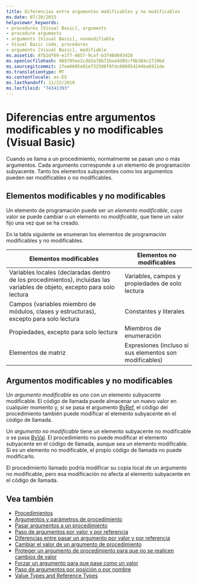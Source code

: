 ```yaml
---
title: Diferencias entre argumentos modificables y no modificables
ms.date: 07/20/2015
helpviewer_keywords:
- procedures [Visual Basic], arguments
- procedure arguments
- arguments [Visual Basic], nonmodifiable
- Visual Basic code, procedures
- arguments [Visual Basic], modifiable
ms.assetid: 87b2df69-e1f7-4657-9caf-b3f48d693428
ms.openlocfilehash: 989795ee2cdd3a78b71bad4d95cf9b384c2719bd
ms.sourcegitcommit: 17ee6605e01ef32506f8fdc686954244ba6911de
ms.translationtype: MT
ms.contentlocale: es-ES
ms.lasthandoff: 11/22/2019
ms.locfileid: "74341393"
---
```

# <a name="differences-between-modifiable-and-nonmodifiable-arguments-visual-basic"></a>Diferencias entre argumentos modificables y no modificables (Visual Basic)
Cuando se llama a un procedimiento, normalmente se pasan uno o más argumentos. Cada argumento corresponde a un elemento de programación subyacente. Tanto los elementos subyacentes como los argumentos pueden ser modificables o no modificables.  
  
## <a name="modifiable-and-nonmodifiable-elements"></a>Elementos modificables y no modificables  
 Un elemento de programación puede ser un *elemento modificable*, cuyo valor se puede cambiar o un elemento no *modificable*, que tiene un valor fijo una vez que se ha creado.  
  
 En la tabla siguiente se enumeran los elementos de programación modificables y no modificables.  
  
|Elementos modificables|Elementos no modificables|  
|-------------------------|----------------------------|  
|Variables locales (declaradas dentro de los procedimientos), incluidas las variables de objeto, excepto para solo lectura|Variables, campos y propiedades de solo lectura|  
|Campos (variables miembro de módulos, clases y estructuras), excepto para solo lectura|Constantes y literales|  
|Propiedades, excepto para solo lectura|Miembros de enumeración|  
|Elementos de matriz|Expresiones (incluso si sus elementos son modificables)|  
  
## <a name="modifiable-and-nonmodifiable-arguments"></a>Argumentos modificables y no modificables  
 Un *argumento modificable* es uno con un elemento subyacente modificable. El código de llamada puede almacenar un nuevo valor en cualquier momento y, si se pasa el argumento [ByRef](../../../../visual-basic/language-reference/modifiers/byref.md), el código del procedimiento también puede modificar el elemento subyacente en el código de llamada.  
  
 Un *argumento no modificable* tiene un elemento subyacente no modificable o se pasa [ByVal](../../../../visual-basic/language-reference/modifiers/byval.md). El procedimiento no puede modificar el elemento subyacente en el código de llamada, aunque sea un elemento modificable. Si es un elemento no modificable, el propio código de llamada no puede modificarlo.  
  
 El procedimiento llamado podría modificar su copia local de un argumento no modificable, pero esa modificación no afecta al elemento subyacente en el código de llamada.  
  
## <a name="see-also"></a>Vea también

- [Procedimientos](./index.md)
- [Argumentos y parámetros de procedimiento](./procedure-parameters-and-arguments.md)
- [Pasar argumentos a un procedimiento](./how-to-pass-arguments-to-a-procedure.md)
- [Paso de argumentos por valor y por referencia](./passing-arguments-by-value-and-by-reference.md)
- [Diferencias entre pasar un argumento por valor y por referencia](./differences-between-passing-an-argument-by-value-and-by-reference.md)
- [Cambiar el valor de un argumento de procedimiento](./how-to-change-the-value-of-a-procedure-argument.md)
- [Proteger un argumento de procedimiento para que no se realicen cambios de valor](./how-to-protect-a-procedure-argument-against-value-changes.md)
- [Forzar un argumento para que pase como un valor](./how-to-force-an-argument-to-be-passed-by-value.md)
- [Paso de argumentos por posición o por nombre](./passing-arguments-by-position-and-by-name.md)
- [Value Types and Reference Types](../../../../visual-basic/programming-guide/language-features/data-types/value-types-and-reference-types.md)
